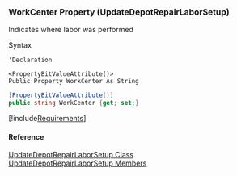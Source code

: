 ﻿### WorkCenter Property (UpdateDepotRepairLaborSetup)

Indicates where labor was performed

Syntax

```vbnet
'Declaration

<PropertyBitValueAttribute()>
Public Property WorkCenter As String
```

```csharp
[PropertyBitValueAttribute()]
public string WorkCenter {get; set;}
```

[!include[Requirements](../partials/requirements.md)]

#### Reference

[UpdateDepotRepairLaborSetup Class](FChoice.Toolkits.Clarify~FChoice.Toolkits.Clarify.DepotRepair.UpdateDepotRepairLaborSetup.md)  
[UpdateDepotRepairLaborSetup Members](FChoice.Toolkits.Clarify~FChoice.Toolkits.Clarify.DepotRepair.UpdateDepotRepairLaborSetup_members.md)